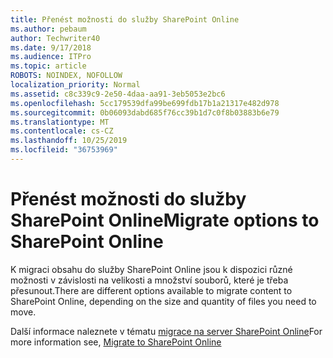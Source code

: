 ```yaml
---
title: Přenést možnosti do služby SharePoint Online
ms.author: pebaum
author: Techwriter40
ms.date: 9/17/2018
ms.audience: ITPro
ms.topic: article
ROBOTS: NOINDEX, NOFOLLOW
localization_priority: Normal
ms.assetid: c8c339c9-2e50-4daa-aa91-3eb5053e2bc6
ms.openlocfilehash: 5cc179539dfa99be699fdb17b1a21317e482d978
ms.sourcegitcommit: 0b06093dabd685f76cc39b1d7c0f8b03883b6e79
ms.translationtype: MT
ms.contentlocale: cs-CZ
ms.lasthandoff: 10/25/2019
ms.locfileid: "36753969"
---
```

# <a name="migrate-options-to-sharepoint-online"></a><span data-ttu-id="32d69-102">Přenést možnosti do služby SharePoint Online</span><span class="sxs-lookup"><span data-stu-id="32d69-102">Migrate options to SharePoint Online</span></span>

<span data-ttu-id="32d69-103">K migraci obsahu do služby SharePoint Online jsou k dispozici různé možnosti v závislosti na velikosti a množství souborů, které je třeba přesunout.</span><span class="sxs-lookup"><span data-stu-id="32d69-103">There are different options available to migrate content to SharePoint Online, depending on the size and quantity of files you need to move.</span></span>
  
<span data-ttu-id="32d69-104">Další informace naleznete v tématu [migrace na server SharePoint Online](https://go.microsoft.com/fwlink/?linkid-2022029)</span><span class="sxs-lookup"><span data-stu-id="32d69-104">For more information see, [Migrate to SharePoint Online](https://go.microsoft.com/fwlink/?linkid-2022029)</span></span>
  

